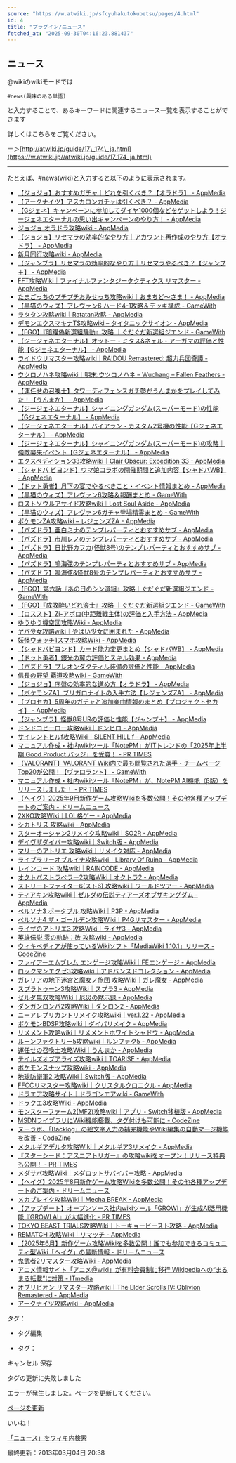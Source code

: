 ```yaml
---
source: "https://w.atwiki.jp/sfcyuhakutokubetsu/pages/4.html"
id: 4
title: "プラグイン/ニュース"
fetched_at: "2025-09-30T04:16:23.881437"
---
```


## ニュース

@wikiのwikiモードでは

```
#news(興味のある単語)
```

と入力することで、あるキーワードに関連するニュース一覧を表示することができます
  
詳しくはこちらをご覧ください。
  
＝＞[http://atwiki.jp/guide/17\_174\_ja.html](https://w.atwiki.jp//atwiki.jp/guide/17_174_ja.html)

  
  

---

  
  

たとえば、#news(wiki)と入力すると以下のように表示されます。

  
  

* [【ジョジョ】おすすめガチャ｜どれを引くべき？【オラドラ】 - AppMedia](https://news.google.com/rss/articles/CBMiU0FVX3lxTE5wMjdzSDA3dUZFa2RfcjhCTWljTWZMbkxPMWhMYm52QnlMcXo1Nk1MYmRudkxTOUZUNVhZaHBGLWt1cnZES3hsM3JkeUFDbHFoV1hB?oc=5)
* [【アークナイツ】アスカロンガチャは引くべき？ - AppMedia](https://news.google.com/rss/articles/CBMiUEFVX3lxTE56U2V5azlyVWI2SVIzamRlcm9weEI4SHRtXzBJam5rbnpjdk9BNWcyVkZXS05NRWpHdTREX21SeHJxVWFTMUdya1FKd3BLQzJZ?oc=5)
* [【Gジェネ】キャンペーンに参加してダイヤ1000個などをゲットしよう！ジージェネエターナルの思い出キャンペーンのやり方！ - AppMedia](https://news.google.com/rss/articles/CBMiVEFVX3lxTE5RTVl2QlFRYUNqdkU1X3VMc0VXQVhMTFBiZllmdkpEUDB2QVE2ejV5akl6MnZKSjRZY25zYVRxcUtFeTRoTk5DUjRWWi1uNHJ6TTZHZw?oc=5)
* [ジョジョ オラドラ攻略wiki - AppMedia](https://news.google.com/rss/articles/CBMiR0FVX3lxTE5YQlM0aHo4b0tNcldQQVFIaEVQVUg0MTlWd3k1MnY3S2ZPREQ1dHZmUVpkYmg1eUtNNHg1dHhiN09xUE9XX3E0?oc=5)
* [【ジョジョ】リセマラの効率的なやり方｜アカウント再作成のやり方【オラドラ】 - AppMedia](https://news.google.com/rss/articles/CBMiU0FVX3lxTE9HQWRFcGFpcW9ld3BybHZfak1JNXFmUUJKTnVSWms1NTU1cy0tSnQxNWdMdGdDajZNbURENkJvZnBnQnBubGFNYlJPb0tlSy1aTDIw?oc=5)
* [新月同行攻略wiki - AppMedia](https://news.google.com/rss/articles/CBMiREFVX3lxTFBWQXZVWE0zeThGM1hpRGJick50NFRFN01jLXcxQVNZNlFod1ppTWQzRHQ1M21rWEdhSnUzaGNqNE9JY29j?oc=5)
* [【ジャンブラ】リセマラの効率的なやり方｜リセマラやるべき？【ジャンプ＋】 - AppMedia](https://news.google.com/rss/articles/CBMiUkFVX3lxTE9lTG1jX1p6ekF4ZU12S1ZxdEJpRFU0YlNIQ1cxQjdmSFZzWFJCdTFRRDZGZ3J6eVlucTY5c3RkNFlpQlliaXhpeUcxVW56cWh6QXc?oc=5)
* [FFT攻略Wiki｜ファイナルファンタジータクティクス リマスター - AppMedia](https://news.google.com/rss/articles/CBMiO0FVX3lxTE5xYzNtWjhNZ0ExOGlHbkZGaVk2Smxnb1REa3pBdVZIalZuaHZ0V3drT3VZNVRiVVNPeXR3?oc=5)
* [たまごっちのプチプチおみせっち攻略wiki｜おまちど〜さま！ - AppMedia](https://news.google.com/rss/articles/CBMiSEFVX3lxTFB2dkpkWlhCanhHb3MtaURtdm45MlByMzJBVmF6TTl3YWxhYnViWW5qTmhRRjhuTzBpckhSX3NSc3A0YUU3V0czOQ?oc=5)
* [【黒猫のウィズ】アレヴァン6 ハード4-1攻略＆デッキ構成 - GameWith](https://news.google.com/rss/articles/CBMiYEFVX3lxTFBDYmdjX0hkbjZHUWFhSjZ3dWpmWnlzdklnR2ZWUEJGcl82d0Z1cWlBenBXNnVIaXRFeHgwaFVxeUpReldZWHVmLTZYZXc1SEdvOHkzS3dYRmJ1Q2dYVEpYVQ?oc=5)
* [ラタタン攻略wiki｜Ratatan攻略 - AppMedia](https://news.google.com/rss/articles/CBMiQEFVX3lxTE9mVVIxQWpTaGlwaGZxelgtMllmMWNlZy1reGxlWUJsRGNFZ2VuZjRUSkJiZGhJaXN4UXlvSTdNUnE?oc=5)
* [デモンエクスマキナTS攻略wiki – タイタニックサイオン - AppMedia](https://news.google.com/rss/articles/CBMiTkFVX3lxTE1DNWRmbXpwNGJrVVhVeDczRDlQYWdjUC05SUJVTjB6bVI0aDBXUFhGTmdEOXkzTTh1cW55eGRqblB4MGhLTEFMRG5KcXpiZw?oc=5)
* [【FGO】『暗躍偽新選組騒動』攻略 ｜ぐだぐだ新選組ジエンド - GameWith](https://news.google.com/rss/articles/CBMiVkFVX3lxTE9WZ3E4UEVPNEhNMVhYZ2Joei04eHBaS2RndWQzcnJfS1NiVEtTN3lzb1lNNEM0Q0JMX3N1Rlg2NzI1V2tfVmtyRlhxbHVpdEp5NHJJa2F3?oc=5)
* [【ジージェネエターナル】オットー・ミタス&ネェル・アーガマの評価と性能【Gジェネエターナル】 - AppMedia](https://news.google.com/rss/articles/CBMiVEFVX3lxTE5HSVdIeDJDSU5PakptcElJTG40S1ZJZ2M4dTZTOTdXWFptRkV3bU9LdU5ERXZ4bFhoVGwyTGZQNVZVSFdUd05xM0tZLW1TQU5hdXlVeg?oc=5)
* [ライドウリマスター攻略wiki｜RAIDOU Remastered: 超力兵団奇譚 - AppMedia](https://news.google.com/rss/articles/CBMiQEFVX3lxTE5FdVl2dHhWRmNnLTJEOHJsNXNRMjhVWTd1VnkxdFRYUi1PLXlkR08zUWFoZ3ZWVzhjc2VWbnZfZm4?oc=5)
* [ウツロノハネ攻略wiki｜明末:ウツロノハネ – Wuchang – Fallen Feathers - AppMedia](https://news.google.com/rss/articles/CBMiR0FVX3lxTE9yZ2lRRi1QbWJlN0d2UWI1cUd6Z1dGNFVMVFVYVE5BT0UwdDFlcVRXdHBiaXFaN3E5WGlzTGZIclh4b094U2JB?oc=5)
* [【運任せの召喚士】タワーディフェンスガチ勢がうんまかをプレイしてみた！【うんまか】 - AppMedia](https://news.google.com/rss/articles/CBMiVkFVX3lxTE0tYi03aGIxRjlLZF9tekg0QXkwbXV2SVF1YkpsNWtuaGh2M09FVHZxVXRNTEhjUTFhb3pyNzhSYm50MWdEMmVsVm1TMklOZjVZMC1ucFRR?oc=5)
* [【ジージェネエターナル】シャイニングガンダム(スーパーモード)の性能【Gジェネエターナル】 - AppMedia](https://news.google.com/rss/articles/CBMiVEFVX3lxTFB6aEJGSDV4bVBlNEVpSkZ5dmZaNUJDTXZDdmR3QlVOeVhod3FGZjg3YzJsX1U4UUc1YXhBVld3dEwwSjQ2NHVyT1VOZVU4LUhIdHdRTA?oc=5)
* [【ジージェネエターナル】バイアラン・カスタム2号機の性能【Gジェネエターナル】 - AppMedia](https://news.google.com/rss/articles/CBMiVEFVX3lxTE1YLWpWUGxubG9MRC1Iek9ybjlJQV93NVE2aEMxWThGSDZBNUJabXA0aldwUWdYdVlqcXc1WVM2NV90cWRaNkdOX3JDSUJZdGFsSEJnOQ?oc=5)
* [【ジージェネエターナル】シャイニングガンダム(スーパーモード)の攻略｜強敵襲来イベント【Gジェネエターナル】 - AppMedia](https://news.google.com/rss/articles/CBMiVEFVX3lxTE5XTU9mLUxyRHNFSHg4SGl1Qkw2eHNleHVBRkw1a3dtQlZnQjBJOE9ZcXhobnJwRUtyRnYxSzZZM003ZVYyYkFFekhoaExQRkhIb0ItSA?oc=5)
* [エクスペディション33攻略wiki｜Clair Obscur: Expedition 33 - AppMedia](https://news.google.com/rss/articles/CBMiR0FVX3lxTE1zZlpCVUJxQzB1Ny1aMC1ZMzJYVTY3NEtsQnpRQXZLaE93MnhxNWt4OVZIalRmYll4MV84UHBENG9HR3dIcnBZ?oc=5)
* [【シャドバ ビヨンド】ウマ娘コラボの開催期間と追加内容【シャドバWB】 - AppMedia](https://news.google.com/rss/articles/CBMiVkFVX3lxTFBkVks3ZEotaG5rX09QdXR3LUpuSmdkR1hVSExBZWdvemg2bHZHV1dEcjdpLVk3N0xrTHA2YzMyRmNjWDF5QWtXVWhLaUp1QWp5cUs2RkFR?oc=5)
* [【ドット勇者】月下の宴でやるべきこと・イベント情報まとめ - AppMedia](https://news.google.com/rss/articles/CBMiT0FVX3lxTE9ibEJKQzVmaHBkWk92NG1oOFRvdmRia015MWs4a2UzR191VFVBaW9wdS1qRzdKYkdUVjlEWTMyX0FWbm1nU2U2bEszY0V2anM?oc=5)
* [【黒猫のウィズ】アレヴァン6攻略＆報酬まとめ - GameWith](https://news.google.com/rss/articles/CBMiYEFVX3lxTFAtNmtQMkhNQjI1dk1lTE04eC1LNjg3TWVCYW5qRXlabUxWTFMtcjh4S3F0cTYwMHJleXVydmhZXy1kLVhOMkNubkZhUmhoQ190bW1OR2NDTDN6RUZvMzU4TA?oc=5)
* [ロストソウルアサイド攻略wiki｜Lost Soul Aside - AppMedia](https://news.google.com/rss/articles/CBMiS0FVX3lxTE55UVdUM19nbHRkT3VrRUpnYjJjMTJ5UjIyX2l0MG9RQVJRbDA4cEMyWUl1QWRTQlEtbHhLU0YwLURQaGZmbi1mcXBXYw?oc=5)
* [【黒猫のウィズ】アレヴァン6ガチャ登場精霊まとめ - GameWith](https://news.google.com/rss/articles/CBMiYEFVX3lxTE9iMElSejkxemY5V1RsWkFRTU04Q0s4N0VjaHc2TXZPUEMzMnJyZ21TcGpVc3lya1ZNeHRDek5iYk5wbHhkeGpBYzFUbzJlel9lLVNzN2FSTnZlZHdQRTZXTQ?oc=5)
* [ポケモンZA攻略wiki – レジェンズZA - AppMedia](https://news.google.com/rss/articles/CBMiT0FVX3lxTE9nZm9ZZDBRTU5MekhPOEVfMl91a1RHNlQyd3NCX2cwMHg4TngxOTlCVGJGYWlLdG83LTNjR1ZsSld4a1hHQVZiN2xOTXVoVUU?oc=5)
* [【パズドラ】亜白ミナのテンプレパーティとおすすめサブ - AppMedia](https://news.google.com/rss/articles/CBMiTkFVX3lxTE9nWnFlVVVxLXVlNkZJTnJSTklURG45MXhzYTFqU3FuZXR5WGRNZU9iaG54MURtc29BNFpjVHBGT1VoUUtMTFVwdkZUNjlNUQ?oc=5)
* [【パズドラ】市川レノのテンプレパーティとおすすめサブ - AppMedia](https://news.google.com/rss/articles/CBMiTkFVX3lxTFBjRzBkUXFxeHVMSEQ5NzdSaDgtRnNQaEo3amlXR1FmektLdVhfc1NfQklfWmk1ZTNLeUF0dG1CYk9OSGFvNlhnYzlfWDExUQ?oc=5)
* [【パズドラ】日比野カフカ(怪獣8号)のテンプレパーティとおすすめサブ - AppMedia](https://news.google.com/rss/articles/CBMiTkFVX3lxTE9Tby1MY1ZaajBFOTAySHViZzJqUm5ZYk12UXk2Z2k4S3M3SzM3dVo5SUxobGh4RHhTOXN2QnY1SXNIaURNMW1MdEdNTThVZw?oc=5)
* [【パズドラ】鳴海弦のテンプレパーティとおすすめサブ - AppMedia](https://news.google.com/rss/articles/CBMiTkFVX3lxTFAteDJOLWwxY0t3cElkNEFVdC04UmlyU0ttSjhEYmNsS3ByS3ZFaVNDVmtBMzl4M18zcTJFZExxQ2dSMk50N3RxREk2Tk9Odw?oc=5)
* [【パズドラ】鳴海弦&怪獣8号のテンプレパーティとおすすめサブ - AppMedia](https://news.google.com/rss/articles/CBMiTkFVX3lxTE1GOWdzZzVDcWdjcF9rUENTb2c2N1Eyd1hUQ25rVnRtVHJIVXVwdWQwX3hSMmliVnlVRlFuTUtBanh6VDR5YXVlLTdzRTV6Zw?oc=5)
* [【FGO】第六話『あの日のシン選組』攻略｜ぐだぐだ新選組ジエンド - GameWith](https://news.google.com/rss/articles/CBMiVkFVX3lxTE4zcnFWZEM4eE9oMkNHQXpZdTVqbVFoY0dybUZMZGhHRk1icnMzT3d2eU9Ca0VESXMzODltdHpNMUVKUmc5RmVLLTdKMnI2a2s3R25peU5R?oc=5)
* [【FGO】『成敗酔いどれ浪士』攻略 ｜ぐだぐだ新選組ジエンド - GameWith](https://news.google.com/rss/articles/CBMiVkFVX3lxTE5Dc2w4anBRQXduMHlDTDdkY2pKd3FUb0ZycGhWdVNGLVhhdjFCNmVZYjg3ZE9sYzMzTTFVR3hYNlhPb1VjNFNzNWdFOHNZdDJCUTJmU25n?oc=5)
* [【ロススト】Zi-アポロ(中距離戦主体)の評価と入手方法 - AppMedia](https://news.google.com/rss/articles/CBMiTkFVX3lxTE1OTEluS0Y2eG91VE5uX0pIcHoxN096M3gyM2RlMHdZQ1otV3hvNWRVWTRmVE5mWjJ1Um0tMkQzVk1XMHhBWkdhbkZqNzVyQQ?oc=5)
* [ゆうゆう機空団攻略Wiki - AppMedia](https://news.google.com/rss/articles/CBMiREFVX3lxTE5uYW43QkJGRGp2NEZxYVhHRU1CSWtZb0RadGJPdmxVazRPVUJVbHhWaFBDdlpqSHM1U3pTVk9CcFF2Vzh0?oc=5)
* [ヤバ少女攻略wiki｜やばい少女に囲まれた - AppMedia](https://news.google.com/rss/articles/CBMiRkFVX3lxTE5yY1RpdXNpWTVEMUFHZEFnWnZoSWpMcUZXeEV1czg0RTBCZFVVV2d4S0EyTlJLcG0wY1hpQXJqOUY3S2ROaGc?oc=5)
* [妖怪ウォッチ1スマホ攻略Wiki - AppMedia](https://news.google.com/rss/articles/CBMiR0FVX3lxTE5ycFJYTmRERUdiM1NlUWRYTFJWVml3RjNHODVrdjl4UVVNQXhvdGx6WWw3b2RnMnlzenNTY2tEdi1uSFE3bkpv?oc=5)
* [【シャドバビヨンド】カード能力変更まとめ【シャドバWB】 - AppMedia](https://news.google.com/rss/articles/CBMiVkFVX3lxTE95NGxRcXM5VmhDVW5mbkQ1QWQ4VlJpZkZheUV5clJTR29ZcTdSRDNPUWhPaGZ6U3FENWlyYTFlSndsV1BjaXlpNVp3VUZvNHA1WEk2UVNR?oc=5)
* [【ドット勇者】銀光の翼の評価とスキル効果 - AppMedia](https://news.google.com/rss/articles/CBMiT0FVX3lxTE9ncVQ5Yi03WGZpMlVBWG9CYnNUWUVNZ2l6Wks0c1BhU3NqVndSZVJSQ09Fa0UtelBjTVU5c1Y5a3FFWVFWLWZOQUFCMnJNZE0?oc=5)
* [【パズドラ】プレオンダクティル装備の評価と性能 - AppMedia](https://news.google.com/rss/articles/CBMiTkFVX3lxTE1KTVJYZEJLZDROcXFWY2JISU16WGNxbXlFa3gzeUpHa1Y1RWktUFJSQTNpa0R1V21yaUxwSXBfcllBU1ZGZ0kzTU9kcVB3UQ?oc=5)
* [信長の野望 覇道攻略wiki - GameWith](https://news.google.com/rss/articles/CBMiS0FVX3lxTE5sRXZXY3JPb05wamZUNUo0ZnFFc0ZFS3g2dlpMeGxsTklQT093RU5RUVhEMnYwMkVDYi1WMFFQTXB5YmF0SzFvSzZzWQ?oc=5)
* [【ジョジョ】序盤の効率的な進め方【オラドラ】 - AppMedia](https://news.google.com/rss/articles/CBMiU0FVX3lxTFBFTldid2xQbTEzUTJPQnp3Mm1sYW5vd0VmTDFYN1JnLU0zUVNKQTBTQ2pHNmtMZlhOUEU4RFF5azVwa3U1US1NMGhBMjhkcm13aUNZ?oc=5)
* [【ポケモンZA】ブリガロナイトの入手方法【レジェンズZA】 - AppMedia](https://news.google.com/rss/articles/CBMiW0FVX3lxTE1RWDM2Nmxub1h6OFNHSWQ4ZDVaSUwwcHJaVTdVYXlWUmljUW02SmJ6RlBNcmR0UzNiMndfZzNCc3Vrd0toNzlhdzdyUjRISU9Db3hWb1V2N1RLcmM?oc=5)
* [【プロセカ】5周年のガチャと追加楽曲情報のまとめ【プロジェクトセカイ】 - AppMedia](https://news.google.com/rss/articles/CBMiTEFVX3lxTFBjMkJ5MFJVOVdJZC00NmZzSzlpb2R6X3ZfVGZXVElwTG92ZUZ4ZzlaMjlnRXRzeENmbmc3d085ZWRaOEIxaUVaZ25OMTA?oc=5)
* [【ジャンブラ】怪獣8号URの評価と性能【ジャンプ＋】 - AppMedia](https://news.google.com/rss/articles/CBMiUkFVX3lxTE01N2pDcXVha3plVE8wNExtRE5pSVp1N2hSczJIT2xDZ3NUb25qUUZNTDFDTEVEZUJHckxjMl9yT1RnVlExbmlTTEhfcW5PQ3pHU0E?oc=5)
* [ドンドコヒーロー攻略wiki｜ドンヒロ - AppMedia](https://news.google.com/rss/articles/CBMiRkFVX3lxTE1iQl9iZDlHekt4aEF2RV9FNjhlblBTYW9RaEJGcEhtU1ExeVRISTZGV3VxQlVDQklIS2RaZDhFNFNvSmM5SUE?oc=5)
* [サイレントヒルf攻略Wiki｜SILENT HILL f - AppMedia](https://news.google.com/rss/articles/CBMiR0FVX3lxTE1BQjUyc3ZXMU92MnBsRkpIUGtLOHA2bk9NS280S3p2MWc5Vkx6RjloVTRxLW1uTFRmRmVXSzVfbFphSm45al9N?oc=5)
* [マニュアル作成・社内wikiツール「NotePM」がITトレンドの「2025年上半期 Good Product バッジ」を受賞！ - PR TIMES](https://news.google.com/rss/articles/CBMiakFVX3lxTE4yWE9hY0htSTVMVDcyYzJZSnNSVXlXQWpZNkpLUDMxUTFra0RuQkpoVXo5TjE4YTRWMWZYbXRDUS1HWG1pTXZZNWZYWi13d3h2VkZNSHdUUWF0LTQyN2QxdDFRMG14blA1OGc?oc=5)
* [【VALORANT】VALORANT Wiki内で最も閲覧された選手・チームページ Top20が公開！【ヴァロラント】 - GameWith](https://news.google.com/rss/articles/CBMiXEFVX3lxTE44T3ZiZUV5NUJyNzFHdUl0U3pmZUxNRnJvdDNRRVhHdDU2dTA4Q0Z3Rk5rUUdQbWIzQlBtY3hkS3VpcjdzWWM4cHFuTGpvNzNaR1hTcTNkODNJalhm?oc=5)
* [マニュアル作成・社内wikiツール「NotePM」が、NotePM AI機能（β版）をリリースしました！ - PR TIMES](https://news.google.com/rss/articles/CBMiakFVX3lxTE84cmpOV3BoVkliQ2YzRWhvRWU5S0p1ZlhzQl9xWS1CbTZWMzl2M1cxUHJLMnRVVzZ3cVVPTDd5UXBrTEtaazZ0bkFGZHNISk5qQ3V5LXlzNlh4XzgtRnZjRkJ0eFZfcFc3MUE?oc=5)
* [【ヘイグ】2025年9月新作ゲーム攻略Wikiを多数公開！その他各種アップデートのご案内 - ドリームニュース](https://news.google.com/rss/articles/CBMiVEFVX3lxTE9ibmt1M1oydmtObXRIV1pIbElIOXE0YjVjYi1sV2ItMmV4ZkVteWxvMFhmTzVXNWhBdUFxQ2s4ckppdEc5OE94aTlTUnM3N2sxekRNcw?oc=5)
* [2XKO攻略Wiki｜LOL格ゲー - AppMedia](https://news.google.com/rss/articles/CBMiPEFVX3lxTE1YZ1BzcE5fTGFpdUpzdkRmUFBEX2VzSEd1Q2ZKVkt4bHJOdUU0dG8ybjJxdkxESV9wWDRMdw?oc=5)
* [シカトリス 攻略wiki - AppMedia](https://news.google.com/rss/articles/CBMiQ0FVX3lxTE81VXUyaXpXRndFd05wMjByMHAyRmdNVW9STkJsRTZ6cEFtTXg4MEs3bkxvTVdXclVqLW5Kdnp2dW1nUHM?oc=5)
* [スターオーシャン2リメイク攻略wiki｜SO2R - AppMedia](https://news.google.com/rss/articles/CBMiPEFVX3lxTE5tRV9pSHlic2hoZU1qUzh6MW1aTXNfY2htcE9naEtPVVdvYTNpOGkzY0JLWXByMkRaRkYyXw?oc=5)
* [デイヴザダイバー攻略wiki｜Switch版 - AppMedia](https://news.google.com/rss/articles/CBMiR0FVX3lxTE1SSWJXRzJhYTJOMGFuc0JUdkwwcG1kaTNiVG93eXNDc2NHTk42NU9FU3c0N3FtdXItZ3V3SGpVeVRTeXEzM2Fv?oc=5)
* [マリーのアトリエ 攻略wiki｜リメイク対応 - AppMedia](https://news.google.com/rss/articles/CBMiSEFVX3lxTE53U0lNb1lEVmJXZXZpNGs2Sm1zeVoya2xBTURDU0ZhTWs2SnNYMFF3N3FaYjBJUmwybDQtWURWeERsNDZsVC1jYQ?oc=5)
* [ライブラリーオブルイナ攻略wiki｜Library Of Ruina - AppMedia](https://news.google.com/rss/articles/CBMiO0FVX3lxTE04dmtxZ3AyLTFXd1JiVXVKOXFBWEFsLTUyNGVhU2RQbWNmWUhsck85M2lPUENtRldDMjdr?oc=5)
* [レインコード 攻略wiki｜RAINCODE - AppMedia](https://news.google.com/rss/articles/CBMiQkFVX3lxTE1na0lxS3RPZjFWVlZ3VzYwcXI4TTBLUml4TDVJQmhTWUNfYjV0eW43ZDhrelpFTjhQc3FzcHRVZXFXUQ?oc=5)
* [オクトパストラベラー2攻略Wiki｜オクトラ2 - AppMedia](https://news.google.com/rss/articles/CBMiTkFVX3lxTFAxRk44SjhWaGZIZEllQzY1clVuUk9qSi1yVDJBWjlIY0hzX08xTjl5SFZyMEdiWWQtYWpaTnpuOUpGaTQ4cXM1MFZDcjNiZw?oc=5)
* [ストリートファイター6(スト6) 攻略wiki｜ワールドツアー - AppMedia](https://news.google.com/rss/articles/CBMiSkFVX3lxTE4yREVPV191VmlLQzlvNVpITVB6amdKU1FnTE5YZllWcmFURGV0dWRiY1RUdjAwekI5Mk5mVHk2alpVSWVEWHFkMklB?oc=5)
* [ティアキン攻略wiki｜ゼルダの伝説ティアーズオブザキングダム - AppMedia](https://news.google.com/rss/articles/CBMiQ0FVX3lxTE9KUUdOUmdTaWRobEdKbDZPVWVMdEQ5WUkzdHJGOGdrNmxiY2VIdHBieURrVXFjbEc3Z2xER3MzV1pCUWc?oc=5)
* [ペルソナ3 ポータブル 攻略Wiki｜P3P - AppMedia](https://news.google.com/rss/articles/CBMiO0FVX3lxTE44LUhjUl9MTlViQ3FvYzljVjJjeWtXejVDajBKM3dRQ0cwb3p1NjVPRENiZG9QTTRBT05N?oc=5)
* [ペルソナ4 ザ・ゴールデン攻略Wiki｜P4Gリマスター - AppMedia](https://news.google.com/rss/articles/CBMiO0FVX3lxTE9LZDlVMGpvS3R1a2FmeWNzTzN1VWUwOHNoM1JVSW9TbkdOV25JVFdKelFSYU55dF9Xcm44?oc=5)
* [ライザのアトリエ3 攻略Wiki｜ライザ3 - AppMedia](https://news.google.com/rss/articles/CBMiPkFVX3lxTE03Qm41ejdKRjV1NzU5ZkxoajJRd28zZE1kNWY2bkJKak1fUW1EalhQaWFSZ0tNWDVYS3l6MGNn?oc=5)
* [英雄伝説 零の軌跡：改 攻略wiki - AppMedia](https://news.google.com/rss/articles/CBMiQ0FVX3lxTFBfazQ0TmhLOXM4TV9IUDdVQ3lRblRMUEpSdm5qQ0NxRFFhRV9mSHUtZHFlTWkxeEZMN3hmOXZjZkM2eTA?oc=5)
* [ウィキペディアが使っているWikiソフト「MediaWiki 1.10.1」リリース - CodeZine](https://news.google.com/rss/articles/CBMiTEFVX3lxTE5xalBzU0N3c3JORG9aQUJiUFVxS29hd2I4WUhmdjZLNFd5YWc3aVFFcGlMZUI2N0hBT0lyR1VTVUxNLVUyMTN5UXpSRzY?oc=5)
* [ファイアーエムブレム エンゲージ攻略Wiki｜FEエンゲージ - AppMedia](https://news.google.com/rss/articles/CBMiQ0FVX3lxTE9DdWNrMExRMFlsekRnOHRyeDdpbFpLU0pLaGxzdHRjMHhlWUtUZzREYUFINTNRRTlfdWJ1alNQM3I5VVk?oc=5)
* [ロックマンエグゼ3攻略wiki｜アドバンスドコレクション - AppMedia](https://news.google.com/rss/articles/CBMiR0FVX3lxTFAyRGxTNlBHQTNCbXZncjhQdmF0czdKY2dpLXJUSGpISXN1Q1pNenpMVmV2XzUxVG5tYnZORjFSWkVhVGVacnU0?oc=5)
* [ガレリアの地下迷宮と魔女ノ旅団 攻略Wiki｜ガレ魔女 - AppMedia](https://news.google.com/rss/articles/CBMiQkFVX3lxTE8xTkJoekNaSFk2ZFNLUUdsT0NIVmdFQkVMZGl1SllxWl80b0ZEcUx2QzBzZFNmMVJPLS1kbFZsWVh6dw?oc=5)
* [スプラトゥーン3攻略Wiki｜スプラ3 - AppMedia](https://news.google.com/rss/articles/CBMiQ0FVX3lxTE9WeG81ZmY5OXYxUzd5ZXp2ZS1haU4zQ0s3d3hLcGpOMDRVYlRsWkw2MEVPaVFpWmNQWktRMVFmUFdLelU?oc=5)
* [ゼルダ無双攻略Wiki｜厄災の黙示録 - AppMedia](https://news.google.com/rss/articles/CBMiSEFVX3lxTE1MdkptNUE0aXFtOThjZkpkaXQyU3pNMUh6WWpYbkpmYkloazV1OGZFTVI1WEdqRThNNWt5VWhyRDNkbHA0OUJoMA?oc=5)
* [ダンガンロンパ2攻略Wiki｜ダンロン2 - AppMedia](https://news.google.com/rss/articles/CBMiR0FVX3lxTE1BaThqUDRjLXNYTXgzVU1mWXh3WU4wXzJYRGxQNWNEUVBQZlV3LXk4TTd1YUh5NmMtQlZSNXQyOWdZbWwxOFBN?oc=5)
* [ニーアレプリカントリメイク攻略wiki｜ver.1.22 - AppMedia](https://news.google.com/rss/articles/CBMiSkFVX3lxTE4wZ0F2YTFiOFpmUnJveXN1LXZUOGxCaHFhTl8yS3pobkdDN011TUxFYnd5MDY3SFZyRFltTnBzVWlhZU4tYnNVYjNn?oc=5)
* [ポケモンBDSP攻略wiki｜ダイパリメイク - AppMedia](https://news.google.com/rss/articles/CBMiR0FVX3lxTE10a05VVnNTQ09vNzJ1SUcxZWlGN28wRmFpVk1kc2RXNUI2eWt6Yk5kSXczcDBlZnFTY29tY0dOcnVJRzZmT2Yw?oc=5)
* [リメメント攻略wiki｜リメメントホワイトシャドウ - AppMedia](https://news.google.com/rss/articles/CBMiQ0FVX3lxTE9iazRsOHNCaDAzNWdudjl0ZTBnRmVHZ0d1Qmk5aThYdlZKWlZWd2lpZC1nSzVBNTFaajR0V0FxUng3N0E?oc=5)
* [ルーンファクトリー5攻略wiki｜ルンファク5 - AppMedia](https://news.google.com/rss/articles/CBMiO0FVX3lxTE1zRzFNZnF4WFdsSkx4dW1aQWtGcjkteHliUWdhNEhyb0pXM2lKb1h1Uk1aYWduSFRNeXEw?oc=5)
* [運任せの召喚士攻略Wiki｜うんまか - AppMedia](https://news.google.com/rss/articles/CBMiSkFVX3lxTE93VzRWcTRTZmd4aVdnTXZYRWtBYkJfcTBJUWNiLVNvU2hBQlNSaXRPNWNzT0xQeHNGYm5LRFptaW92V3FYVGRnWllB?oc=5)
* [テイルズオブアライズ攻略wiki｜TOARISE - AppMedia](https://news.google.com/rss/articles/CBMiQEFVX3lxTFAtdFpxMWVJRm0wZkpQemsyMVl5QjZtamRHV0tNT1ZPaTd2SzhJRW5QUy1rUTdvTFZ2ZmFrZHR0Z2U?oc=5)
* [ポケモンスナップ攻略wiki - AppMedia](https://news.google.com/rss/articles/CBMiR0FVX3lxTE9QS1RHSHloSjhINkdxVnRwNVgwZVVPb2tDVEJXRkZvOThia3VtZS1FelQ1RW95dHEzUHJmWE1JY3c5M2V4akM0?oc=5)
* [地球防衛軍2 攻略Wiki｜Switch版 - AppMedia](https://news.google.com/rss/articles/CBMiPEFVX3lxTE1YVGR3X3ZoUjEtakVWalEySFlHREk0SlM3aE5pUHR5bWM2RzFmTUlpMHdxUldFX1dYejhqNw?oc=5)
* [FFCCリマスター攻略wiki｜クリスタルクロニクル - AppMedia](https://news.google.com/rss/articles/CBMiPEFVX3lxTFBBZVY1eGJCWUloNWl3YnpsWmNmXzFPX2xHS0lNZlY3MGxLMU1yYnN1MmdfUUh4NW91LV9NTw?oc=5)
* [ドラエア攻略サイト｜ドラゴンエアwiki - GameWith](https://news.google.com/rss/articles/CBMiRkFVX3lxTE80UWFlMUxKTnRpTlRFUHJ3YnFld1hxRUZraG1fclRaY0JaVXdkNG5mdnlVTy1XS1gtWnhlcDB1VjhFdWUzVnc?oc=5)
* [ドラクエ3攻略Wiki - AppMedia](https://news.google.com/rss/articles/CBMiO0FVX3lxTE1xcHNBa0E2TnhORHlJN0laTG1UczhHTkMyUXRMVXVVLVg2Wk0yVDZHZzNraS1XSXZKUWtj?oc=5)
* [モンスターファーム2(MF2)攻略wiki｜アプリ・Switch移植版 - AppMedia](https://news.google.com/rss/articles/CBMiO0FVX3lxTE5teVlKN0tQM1phZVVoN2prREJibnRFVWxGeXlxeHZvVjY4Y0RncVFQMVh2Q2dKakFrMTZF?oc=5)
* [MSDNライブラリにWiki機能搭載、タグ付けも可能に - CodeZine](https://news.google.com/rss/articles/CBMiTEFVX3lxTE9HMlFzTTl0QXJiSkF1ZDhVQWptZWlqT2h2c19SODJWc3NpQVk1ZVg0ckpMMVZac1JWYTFYdkVwcVQya1ROZmJVZUd3Y2k?oc=5)
* [ヌーラボ、「Backlog」の絵文字入力の補完機能やWiki編集の自動マージ機能を改善 - CodeZine](https://news.google.com/rss/articles/CBMiTkFVX3lxTE9rcjlpTVZPc3lMQ3RpVGdBNnVwOFVkQlR6c1JVS0k5bkxxd0tUQm5aNE1PTWFjU0luc3VqTGUzc2o3Qm5zY0F5MFNyZmVEZw?oc=5)
* [メタルギアデルタ攻略Wiki｜メタルギア3リメイク - AppMedia](https://news.google.com/rss/articles/CBMiPEFVX3lxTE9OWFI1dmxNV3ktYXdfX0t1NEkyWUxvbjJUTHpzOGxQQy1oMzd5MVllWFlCRE1kOG5aM05UZA?oc=5)
* [『スターシード：アスニアトリガー』の攻略wikiをオープン！リリース特典も公開！ - PR TIMES](https://news.google.com/rss/articles/CBMiakFVX3lxTE1uQVhIY05PTm9YSTVCaUd1OTBpQl9zU2FkQVhibWdPZmRBbzBLVkF1akFmcXVRMlpqZjRKakE5Y3F0aUJFcnpQZmE0ZXI0bGV3dDV3a0h6UmpzYkNnVEgtV1ZfeFpVbGkzV2c?oc=5)
* [メダサバ攻略Wiki｜メダロットサバイバー攻略 - AppMedia](https://news.google.com/rss/articles/CBMiREFVX3lxTE5ocXp0WVdNUTNxeEVzTmJ6d1dVejRzM3BZbGsyZElNdVB6ZWt6UUgwa1dSV1FhV3dXT2VUaDJLT2JtSVFa?oc=5)
* [【ヘイグ】2025年8月新作ゲーム攻略Wikiを多数公開！その他各種アップデートのご案内 - ドリームニュース](https://news.google.com/rss/articles/CBMiVEFVX3lxTE84Y1pkRnRsMkVfNW9MUUFRMG5XbWxFV2NjNXlGVWVSNVV6bmwwb0EtT0REWkFidDM5ZEt5Z0RQMzBGZl92dl8wMlVscXMzdmJ0Uzg5Ng?oc=5)
* [メカブレイク攻略Wiki｜Mecha BREAK - AppMedia](https://news.google.com/rss/articles/CBMiO0FVX3lxTE1BcFVfRkc0NDM2Q0p3S2FycjQ1dU9nR0k1OWVLVXNzQXJ6Mk9zLXJCWVAxa1BPam1kcGZV?oc=5)
* [【アップデート】オープンソース社内wikiツール「GROWI」が生成AI活用機能『GROWI AI』が大幅進化 - PR TIMES](https://news.google.com/rss/articles/CBMiakFVX3lxTFBqMzFocFQ3TGg2aHJ4S0lGd2RkWWNMdUtUUnRDVzF0Ukdxa0pxY3RmZjkzb0Vqa1J4X0JCRDVBekxOaE9RbjZEQ0dlNThwbXdWRzFNaE1LeTFsbExKY0JaQWJ5VkgwRXJZZEE?oc=5)
* [TOKYO BEAST TRIALS攻略Wiki｜トーキョービースト攻略 - AppMedia](https://news.google.com/rss/articles/CBMiRkFVX3lxTE5veEM2bHZZcDB6dXBmVG9GWlJya2p4T2ZOZE55Mkh1ckpTSXZsOUtkaW9wbmFscllvX0tvM2doZm1HVHpEYUE?oc=5)
* [REMATCH 攻略Wiki｜リマッチ - AppMedia](https://news.google.com/rss/articles/CBMiQEFVX3lxTFA5OTNDeTJFUkY0MFN0QWdCWktQMDNjUnhkOUc5bGNZSHlxbFNHYTNyYm1pN2NRNFBTUU5ON3RlN1Y?oc=5)
* [【2025年6月】新作ゲーム攻略Wikiを多数公開！誰でも参加できるコミュニティ型Wiki「ヘイグ」の最新情報 - ドリームニュース](https://news.google.com/rss/articles/CBMiVEFVX3lxTFBYUDIzSGQ4aFdiNkp3a24wTXZMLU1jLVkzQ3M5dkoxc3RVY0NCd1dwTzNwZGg5MnlZS0VaN2I4cDFTRDA3RnlUc3ZBeFZkVzBRcnZlZw?oc=5)
* [鬼武者2リマスター攻略Wiki - AppMedia](https://news.google.com/rss/articles/CBMiQ0FVX3lxTE1SQzVjcExDazlkRUh4QlZHLWJpMG9kOWt0VzJhOEllZEJWdUhsZE5oQnJqc3RyRmZ5RjdRLS02dW5RRzQ?oc=5)
* [アニメ情報サイト「アニメ＠wiki」が有料会員制に移行 Wikipediaへの“まるまる転載”に対策 - ITmedia](https://news.google.com/rss/articles/CBMibEFVX3lxTFBpZVlOM1JjRmJ4MDVNTUx2azFyVklON1owZDE2THFUUll3SDF4TTl5Z0lzNEVhUjI3T3FvdUxOdTJ0eEhyUzhJWUdSTkZPNkJqZnZheWFTTmJpOWdXdm90cnAxUUQ2enlJUGtDbA?oc=5)
* [オブリビオン リマスター攻略wiki｜The Elder Scrolls IV: Oblivion Remastered - AppMedia](https://news.google.com/rss/articles/CBMiQkFVX3lxTE5faVBvenV6aTFaLURVX0JSUUUyejBHT2JPVW9xYnVFb0Z0b0lJUktLSkZQYkQwMVB5MjZickozank1QQ?oc=5)
* [アークナイツ攻略wiki - AppMedia](https://news.google.com/rss/articles/CBMiREFVX3lxTE5vOTJKOHN4bm4zcGRxMXphU1o3Q09PU0d6NnhzM254ZmFIVzhkSVpDaGdsWV8xcXFvSTZPR1FYa2ZVcEt4?oc=5)

  

タグ：

+ タグ編集

* タグ：

キャンセル
保存

タグの更新に失敗しました

エラーが発生しました。ページを更新してください。

[ページを更新](https://w.atwiki.jp/sfcyuhakutokubetsu/pages/4.html)

いいね！

[「ニュース」をウィキ内検索](https://w.atwiki.jp//w.atwiki.jp/sfcyuhakutokubetsu/search?andor=and&keyword=%E3%83%8B%E3%83%A5%E3%83%BC%E3%82%B9)

最終更新：2013年03月04日 20:38
